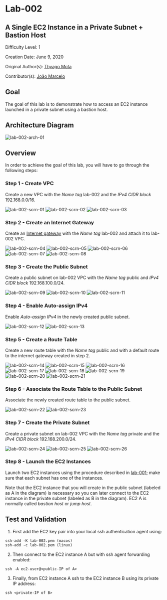 # Lab-002

## A Single EC2 Instance in a Private Subnet + Bastion Host

Difficulty Level: 1

Creation Date: June 9, 2020

Original Author(s): [Thyago Mota](https://github.com/thyagomota)

Contributor(s): [João Marcelo](https://github.com/jmhal)

## Goal
The goal of this lab is to demonstrate how to access an EC2 instance launched in a private subnet using a bastion host. 

## Architecture Diagram
![lab-002-arch-01](images/lab-002-arch-01.png)

## Overview

In order to achieve the goal of this lab, you will have to go through the following steps:

### Step 1 - Create VPC
Create a new VPC with the *Name tag* lab-002 and the *IPv4 CIDR block* 192.168.0.0/16.

![lab-002-scrn-01](images/lab-002-scrn-01.png)
![lab-002-scrn-02](images/lab-002-scrn-02.png)
![lab-002-scrn-03](images/lab-002-scrn-03.png)

### Step 2 - Create an Internet Gateway
Create an [Internet gateway](https://docs.aws.amazon.com/vpc/latest/userguide/VPC_Internet_Gateway.html) with the *Name tag* lab-002 and attach it to lab-002 VPC.

![lab-002-scrn-04](images/lab-002-scrn-04.png)
![lab-002-scrn-05](images/lab-002-scrn-05.png)
![lab-002-scrn-06](images/lab-002-scrn-06.png)
![lab-002-scrn-07](images/lab-002-scrn-07.png)
![lab-002-scrn-08](images/lab-002-scrn-08.png)

### Step 3 - Create the Public Subnet
Create a public subnet on lab-002 VPC with the *Name tag* public and *IPv4 CIDR block* 192.168.100.0/24.  

![lab-002-scrn-09](images/lab-002-scrn-09.png)
![lab-002-scrn-10](images/lab-002-scrn-10.png)
![lab-002-scrn-11](images/lab-002-scrn-11.png)

### Step 4 - Enable Auto-assign IPv4
Enable *Auto-assign IPv4* in the newly created public subnet.

![lab-002-scrn-12](images/lab-002-scrn-12.png)
![lab-002-scrn-13](images/lab-002-scrn-13.png)

### Step 5 - Create a Route Table
Create a new route table with the *Name tag* public and with a default route to the internet gateway created in step 2.

![lab-002-scrn-14](images/lab-002-scrn-14.png)
![lab-002-scrn-15](images/lab-002-scrn-15.png)
![lab-002-scrn-16](images/lab-002-scrn-16.png)
![lab-002-scrn-17](images/lab-002-scrn-17.png)
![lab-002-scrn-18](images/lab-002-scrn-18.png)
![lab-002-scrn-19](images/lab-002-scrn-19.png)
![lab-002-scrn-20](images/lab-002-scrn-20.png)
![lab-002-scrn-21](images/lab-002-scrn-21.png)

### Step 6 - Associate the Route Table to the Public Subnet
Associate the newly created route table to the public subnet.

![lab-002-scrn-22](images/lab-002-scrn-22.png)
![lab-002-scrn-23](images/lab-002-scrn-23.png)

### Step 7 - Create the Private Subnet
Create a private subnet on lab-002 VPC with the *Name tag* private and the *IPv4 CIDR block* 192.168.200.0/24.

![lab-002-scrn-24](images/lab-002-scrn-24.png)
![lab-002-scrn-25](images/lab-002-scrn-25.png)
![lab-002-scrn-26](images/lab-002-scrn-26.png)

### Step 8 - Launch the EC2 Instances
Launch two EC2 instances using the procedure described in [lab-001](../lab-001); make sure that each subnet has one of the instances.

Note that the EC2 instance that you will create in the public subnet (labeled as A in the diagram) is necessary so you can later connect to the EC2 instance in the private subnet (labeled as B in the diagram).  EC2 A is normally called *bastion host* or *jump host*.  

## Test and Validation
1. First add the EC2 key pair into your local ssh authentication agent using:

```
ssh-add -K lab-002.pem (macos)
ssh-add -c lab-002.pem (linux)
```

2. Then connect to the EC2 instance A but with ssh agent forwarding enabled:  

```
ssh -A ec2-user@<public-IP of A>
```
3. Finally, from EC2 instance A ssh to the EC2 instance B using its private IP address:

```
ssh <private-IP of B>
```
